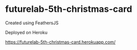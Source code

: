 # futurelab-5th-christmas-card

Created using FeathersJS 

Deployed on Heroku

https://futurelab-5th-christmas-card.herokuapp.com/
